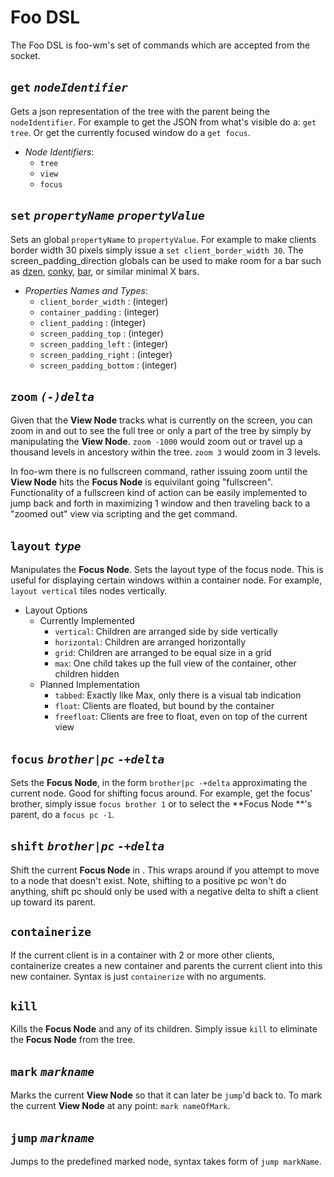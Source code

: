 Foo DSL
======
The Foo DSL is foo-wm's set of commands which are accepted from the socket.

## `get` *`nodeIdentifier`*
Gets a json representation of the tree with the parent being the `nodeIdentifier`. For example to get the JSON from what's visible do a: `get tree`. Or get the currently focused window do a `get focus`.

- *Node Identifiers*:
    * `tree`
    * `view`
    * `focus`

## `set` *`propertyName` `propertyValue`*
Sets an global `propertyName` to `propertyValue`.  For example to make clients border width 30 pixels simply issue a `set client_border_width 30`. The screen_padding_direction globals can be used to make room for a bar such as [dzen](), [conky](), [bar](), or similar minimal X bars.

- *Properties Names and Types*:
    * `client_border_width` : (integer)
    * `container_padding` : (integer)
    * `client_padding` : (integer)
    * `screen_padding_top` : (integer)
    * `screen_padding_left` : (integer)
    * `screen_padding_right` : (integer)
    * `screen_padding_bottom` : (integer)

## `zoom` *`(-)delta`*
Given that the **View Node** tracks what is currently on the screen, you can zoom in and out to see the full tree or only a part of the tree by simply by manipulating the **View Node**. `zoom -1000` would zoom out or travel up a thousand levels in ancestory within the tree. `zoom 3` would zoom in 3 levels. 

In foo-wm there is no fullscreen command, rather issuing zoom until the **View Node** hits the **Focus Node** is equivilant going "fullscreen". Functionality of a fullscreen kind of action can be easily implemented to jump back and forth in maximizing 1 window and then traveling back to a "zoomed out" view via scripting and the get command.


## `layout` *`type`*
Manipulates the **Focus Node**. Sets the layout type of the focus node. This is useful for displaying certain windows within a container node. For example, `layout vertical` tiles nodes vertically.

* Layout Options
    - Currently Implemented
        * `vertical`: Children are arranged side by side vertically
        * `horizontal`: Children are arranged horizontally
        * `grid`: Children are arranged to be equal size in a grid	
        * `max`: One child takes up the full view of the container, other children hidden
    * Planned Implementation
        * `tabbed`: Exactly like Max, only there is a visual tab indication
        * `float`: Clients are floated, but bound by the container
        * `freefloat`: Clients are free to float, even on top of the current view

## `focus`  *`brother|pc` `-+delta`*
Sets the **Focus Node**, in the form `brother|pc -+delta` approximating the current node. Good for shifting focus around. For example, get the focus' brother, simply issue `focus brother 1` or to select the **Focus Node **'s parent, do a `focus pc -1`.

## `shift` *`brother|pc` `-+delta`*
Shift the current **Focus Node** in . This wraps around if you attempt to move to a node that doesn't exist. Note, shifting to a positive pc won't do anything, shift pc should only be used with a negative delta to shift a client up toward its parent.

## `containerize`
If the current client is in a container with 2 or more other clients, containerize creates a new container and parents the current client into this new container. Syntax is just `containerize` with no arguments.

## `kill`
Kills the **Focus Node** and any of its children. Simply issue `kill` to eliminate the **Focus Node** from the tree.

## `mark` *`markname`*
Marks the current **View Node**  so that it can later be `jump`'d back to. To mark the current **View Node** at any point: `mark nameOfMark`.

## `jump` *`markname`*
Jumps to the predefined marked node, syntax takes form of `jump markName`.
